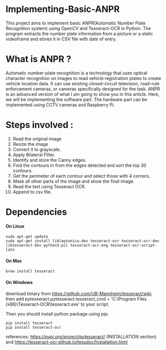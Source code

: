 # Implementing-Basic-ANPR
This project aims to implement basic ANPR(Automatic Number Plate Recognition system) using OpenCV and Tesseract-OCR in Python. The program extracts the number plate information from a picture or a static videoframe and stores it in CSV file with date of entry.

# What is ANPR ?
Automatic number-plate recognition is a technology that uses optical character recognition on images to read vehicle registration plates to create vehicle location data. It can use existing closed-circuit television, road-rule enforcement cameras, or cameras specifically designed for the task.
ANPR is an advanced version of what I am going to show you in this article. Here, we will be implementing the software part. The hardware part can be implemented using CCTV cameras and Raspberry Pi.

# Steps involved :
1. Read the original image
2. Resize the image
3. Convert it to grayscale.
4. Apply Bilateral Filter.
5. Identify and store the Canny edges. 
6. Find the contours in from the edges detected and sort the top 30 contours.
7. Get the perimeter of each contour and select those with 4 corners.
8. Mask all other parts of the image and show the final image.
9. Read the text using Tesseract OCR.
10. Append to csv file.


# Dependencies
#### On Linux
```
sudo apt-get update
sudo apt-get install libleptonica-dev tesseract-ocr tesseract-ocr-dev libtesseract-dev python3-pil tesseract-ocr-eng tesseract-ocr-script-latn
```

#### On Mac
```
brew install tesseract
```

#### On Windows
download binary from https://github.com/UB-Mannheim/tesseract/wiki. then add pytesseract.pytesseract.tesseract_cmd = 'C:\Program Files (x86)\Tesseract-OCR\tesseract.exe' to your script.

Then you should install python package using pip:
```
pip install tesseract
pip install tesseract-ocr
```

references: https://pypi.org/project/pytesseract/ (INSTALLATION section) and https://tesseract-ocr.github.io/tessdoc/Installation.html